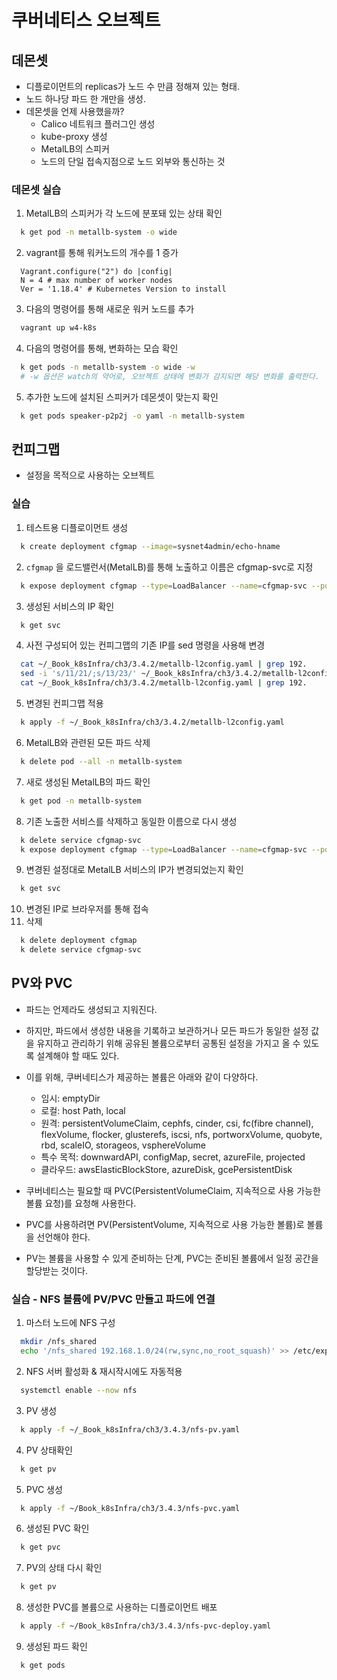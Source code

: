 # 쿠버네티스 오브젝트

## 데몬셋

- 디플로이먼트의 replicas가 노드 수 만큼 정해져 있는 형태.
- 노드 하나당 파드 한 개만을 생성.
- 데몬셋을 언제 사용했을까?
  - Calico 네트워크 플러그인 생성
  - kube-proxy 생성
  - MetalLB의 스피커
  - 노드의 단일 접속지점으로 노드 외부와 통신하는 것

### 데몬셋 실습
1. MetalLB의 스피커가 각 노드에 분포돼 있는 상태 확인
  ```bash
    k get pod -n metallb-system -o wide
  ```
2. vagrant를 통해 워커노드의 개수를 1 증가
  ```Vagrantfile
    Vagrant.configure("2") do |config|
    N = 4 # max number of worker nodes
    Ver = '1.18.4' # Kubernetes Version to install
  ```
3. 다음의 명령어를 통해 새로운 워커 노드를 추가 
  ```bash
    vagrant up w4-k8s
  ```

4. 다음의 명령어를 통해, 변화하는 모습 확인
  ```bash
    k get pods -n metallb-system -o wide -w
    # -w 옵션은 watch의 약어로, 오브젝트 상태에 변화가 감지되면 해당 변화를 출력한다.
  ```

5. 추가한 노드에 설치된 스피커가 데몬셋이 맞는지 확인
  ```bash
    k get pods speaker-p2p2j -o yaml -n metallb-system
  ```

## 컨피그맵

- 설정을 목적으로 사용하는 오브젝트

### 실습

1. 테스트용 디플로이먼트 생성
  ```bash
    k create deployment cfgmap --image=sysnet4admin/echo-hname
  ```

2. `cfgmap` 을 로드밸런서(MetalLB)를 통해 노출하고 이름은 cfgmap-svc로 지정
  ```bash
    k expose deployment cfgmap --type=LoadBalancer --name=cfgmap-svc --port=80
  ```
3. 생성된 서비스의 IP 확인
  ```bash
    k get svc
  ```
4. 사전 구성되어 있는 컨피그맵의 기존 IP를 sed 명령을 사용해 변경
  ```bash
    cat ~/_Book_k8sInfra/ch3/3.4.2/metallb-l2config.yaml | grep 192.
    sed -i 's/11/21/;s/13/23/' ~/_Book_k8sInfra/ch3/3.4.2/metallb-l2config.yaml
    cat ~/_Book_k8sInfra/ch3/3.4.2/metallb-l2config.yaml | grep 192.
  ```
5. 변경된 컨피그맵 적용
  ```bash
    k apply -f ~/_Book_k8sInfra/ch3/3.4.2/metallb-l2config.yaml
  ```
6. MetalLB와 관련된 모든 파드 삭제
  ```bash
    k delete pod --all -n metallb-system
  ```
7. 새로 생성된 MetalLB의 파드 확인
  ```bash
    k get pod -n metallb-system
  ```
8. 기존 노출한 서비스를 삭제하고 동일한 이름으로 다시 생성
  ```bash
    k delete service cfgmap-svc
    k expose deployment cfgmap --type=LoadBalancer --name=cfgmap-svc --port=80
  ```
9. 변경된 설정대로 MetalLB 서비스의 IP가 변경되었는지 확인
  ```bash
    k get svc
  ```
10. 변경된 IP로 브라우저를 통해 접속
11. 삭제
  ```bash
    k delete deployment cfgmap
    k delete service cfgmap-svc
  ```

## PV와 PVC

- 파드는 언제라도 생성되고 지워진다.
- 하지만, 파드에서 생성한 내용을 기록하고 보관하거나 모든 파드가 동일한 설정 값을 유지하고 관리하기 위해 공유된 볼륨으로부터 공통된 설정을 가지고 올 수 있도록 설계해야 할 때도 있다.
- 이를 위해, 쿠버네티스가 제공하는 볼륨은 아래와 같이 다양하다.
  - 임시: emptyDir
  - 로컬: host Path, local
  - 원격: persistentVolumeClaim, cephfs, cinder, csi, fc(fibre channel), flexVolume, flocker, glusterefs, iscsi, nfs, portworxVolume, quobyte, rbd, scaleIO, storageos, vsphereVolume
  - 특수 목적: downwardAPI, configMap, secret, azureFile, projected
  - 클라우드: awsElasticBlockStore, azureDisk, gcePersistentDisk

- 쿠버네티스는 필요할 때 PVC(PersistentVolumeClaim, 지속적으로 사용 가능한 볼륨 요청)를 요청해 사용한다.
- PVC를 사용하려면 PV(PersistentVolume, 지속적으로 사용 가능한 볼륨)로 볼륨을 선언해야 한다.
- PV는 볼륨을 사용할 수 있게 준비하는 단계, PVC는 준비된 볼륨에서 일정 공간을 할당받는 것이다.

### 실습 - NFS 볼륨에 PV/PVC 만들고 파드에 연결

1. 마스터 노드에 NFS 구성
  ```bash
    mkdir /nfs_shared
    echo '/nfs_shared 192.168.1.0/24(rw,sync,no_root_squash)' >> /etc/exports
  ```
2. NFS 서버 활성화 & 재시작시에도 자동적용
  ```bash
    systemctl enable --now nfs
  ```
3. PV 생성
  ```bash
    k apply -f ~/_Book_k8sInfra/ch3/3.4.3/nfs-pv.yaml
  ```
4. PV 상태확인
  ```bash
    k get pv
  ```
5. PVC 생성
  ```bash
    k apply -f ~/Book_k8sInfra/ch3/3.4.3/nfs-pvc.yaml
  ```
6. 생성된 PVC 확인
  ```bash
    k get pvc
  ```
7. PV의 상태 다시 확인
  ```bash
    k get pv
  ```
8. 생성한 PVC를 볼륨으로 사용하는 디플로이먼트 배포
  ```bash
    k apply -f ~/Book_k8sInfra/ch3/3.4.3/nfs-pvc-deploy.yaml
  ```
9. 생성된 파드 확인
  ```bash
    k get pods
  ```
